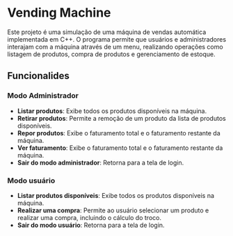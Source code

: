 # Vending Machine

Este projeto é uma simulação de uma máquina de vendas automática implementada em C++. 
O programa permite que usuários e administradores interajam com a máquina através de um menu, realizando operações como listagem de produtos, compra de produtos e gerenciamento de estoque.

## Funcionalides

### Modo Administrador

- **Listar produtos**: Exibe todos os produtos disponíveis na máquina.
- **Retirar produtos**: Permite a remoção de um produto da lista de produtos disponíveis.
- **Repor produtos**: Exibe o faturamento total e o faturamento restante da máquina.
- **Ver faturamento**: Exibe o faturamento total e o faturamento restante da máquina.
- **Sair do modo administrador**: Retorna para a tela de login.

### Modo usuário

- **Listar produtos disponíveis**: Exibe todos os produtos disponíveis na máquina.
- **Realizar uma compra**: Permite ao usuário selecionar um produto e realizar uma compra, incluindo o cálculo do troco.
- **Sair do modo usuário**: Retorna para a tela de login.
